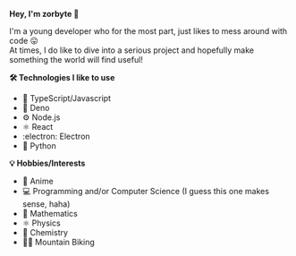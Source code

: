 **Hey, I'm zorbyte :wave:**

I'm a young developer who for the most part, just likes to mess around with code :stuck_out_tongue:<br>
At times, I do like to dive into a serious project and hopefully make something the world will find useful!

**:hammer_and_wrench: Technologies I like to use**
  -  :scroll: TypeScript/Javascript
  -  :sauropod: Deno
  -  :gear: Node.js
  -  :atom_symbol: React 
  -  :electron: Electron
  -  :snake: Python
  

**:bulb: Hobbies/Interests**
  -  :eyes: Anime
  -  :computer: Programming and/or Computer Science (I guess this one makes sense, haha)
  -  :1234: Mathematics
  -  :atom_symbol: Physics
  -  :test_tube: Chemistry
  -  :mountain_biking_man: Mountain Biking
